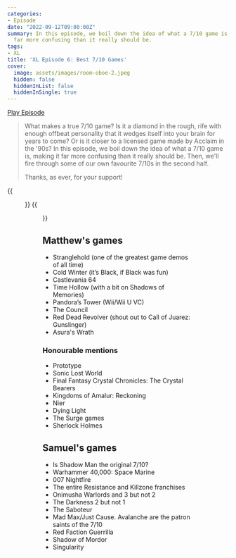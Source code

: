```yaml
---
categories:
- Episode
date: "2022-09-12T09:00:00Z"
summary: In this episode, we boil down the idea of what a 7/10 game is, making it
  far more confusing than it really should be.
tags:
- XL
title: 'XL Episode 6: Best 7/10 Games'
cover: 
  image: assets/images/room-oboe-2.jpeg
  hidden: false
  hiddenInList: false
  hiddenInSingle: true
---
```


[Play Episode](https://www.patreon.com/posts/xl-episode-6-7-71844720)
> What makes a true 7/10 game? Is it a diamond in the rough, rife with enough offbeat personality that it wedges itself into your brain for years to come? Or is it closer to a licensed game made by Acclaim in the '90s?  In this episode, we boil down the idea of what a 7/10 game is, making it far more confusing than it really should be. Then, we'll fire through some of our own favourite 7/10s in the second half.
>
> Thanks, as ever, for your support!

{{<figure 
    src="/assets/images/room-oboe.jpeg" 
    alt="Room with Oboe" >}}
{{<figure 
    src="/assets/images/room-oboe-2.jpeg" 
    alt="A Room of One's Oboe" >}}

## Matthew's games

- Stranglehold (one of the greatest game demos of all time)
- Cold Winter (it’s Black, if Black was fun)
- Castlevania 64
- Time Hollow (with a bit on Shadows of Memories)
- Pandora’s Tower (Wii/Wii U VC)
- The Council
- Red Dead Revolver (shout out to Call of Juarez: Gunslinger)
- Asura's Wrath

### Honourable mentions

- Prototype
- Sonic Lost World
- Final Fantasy Crystal Chronicles: The Crystal Bearers
- Kingdoms of Amalur: Reckoning
- Nier
- Dying Light
- The Surge games
- Sherlock Holmes

## Samuel's games

- Is Shadow Man the original 7/10?
- Warhammer 40,000: Space Marine
- 007 Nightfire
- The entire Resistance and Killzone franchises
- Onimusha Warlords and 3 but not 2
- The Darkness 2 but not 1
- The Saboteur
- Mad Max/Just Cause. Avalanche are the patron saints of the 7/10
- Red Faction Guerrilla
- Shadow of Mordor
- Singularity


